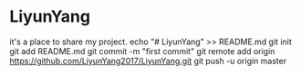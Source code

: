 # LiyunYang
it's a place to share my project.
echo "# LiyunYang" >> README.md
git init
git add README.md
git commit -m "first commit"
git remote add origin https://github.com/LiyunYang2017/LiyunYang.git
git push -u origin master
